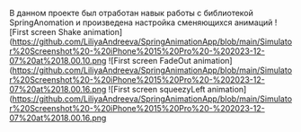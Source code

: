 В данном проекте был отработан навык работы с библиотекой SpringAnomation и произведена настройка сменяющихся анимаций
![First screen Shake animation](https://github.com/LiliyaAndreeva/SpringAnimationApp/blob/main/Simulator%20Screenshot%20-%20iPhone%2015%20Pro%20-%202023-12-07%20at%2018.00.10.png
![First screen FadeOut animation](https://github.com/LiliyaAndreeva/SpringAnimationApp/blob/main/Simulator%20Screenshot%20-%20iPhone%2015%20Pro%20-%202023-12-07%20at%2018.00.16.png
![First screen squeezyLeft animation](https://github.com/LiliyaAndreeva/SpringAnimationApp/blob/main/Simulator%20Screenshot%20-%20iPhone%2015%20Pro%20-%202023-12-07%20at%2018.00.16.png
